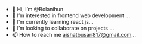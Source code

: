 - 👋 Hi, I’m @Bolanihun
- 👀 I’m interested in frontend web development ...
- 🌱 I’m currently learning react js...
- 💞️ I’m looking to collaborate on projects ...
- 📫 How to reach me aishatbusari817@gmail.com...

<!---
Bolanihun/Bolanihun is a ✨ special ✨ repository because its `README.md` (this file) appears on your GitHub profile.
You can click the Preview link to take a look at your changes.
--->
